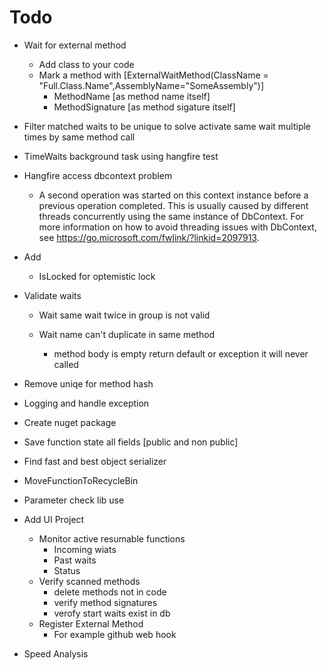 ﻿# Todo
* Wait for external method
	* Add class to your code
	* Mark a method with [ExternalWaitMethod(ClassName = "Full.Class.Name",AssemblyName="SomeAssembly")]
		* MethodName [as method name itself]
		* MethodSignature [as method sigature itself]
* Filter matched waits to be unique to solve activate same wait multiple times by same method call
* TimeWaits background task using hangfire test
* Hangfire access dbcontext problem
	* A second operation was started on this context instance before a previous operation completed. This is usually caused by different threads concurrently using the same instance of DbContext. For more information on how to avoid threading issues with DbContext, see https://go.microsoft.com/fwlink/?linkid=2097913.
* Add 
	* IsLocked for optemistic lock
	
* Validate waits
	* Wait same wait twice in group is not valid
	* Wait name can't duplicate in same method


		* method body is empty return default or exception it will never called



* Remove uniqe for method hash

* Logging and handle exception

* Create nuget package

* Save function state all fields [public and non public]
* Find fast and best object serializer
* MoveFunctionToRecycleBin

* Parameter check lib use
* Add UI Project
	* Monitor active resumable functions
		* Incoming wiats
		* Past waits
		* Status
	* Verify scanned methods 
		* delete methods not in code
		* verify method signatures
		* verofy start waits exist in db
	* Register External Method
		* For example github web hook


* Speed Analysis	
